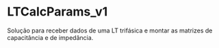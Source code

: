 # LTCalcParams_v1
Solução para receber dados de uma LT trifásica e montar as matrizes de capacitância e de impedância.

